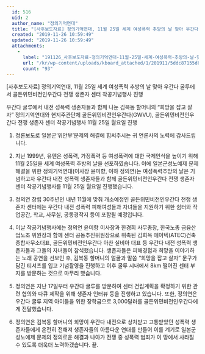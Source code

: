 ```yaml
---
  id: 516
  uid: 2
  author_name: "정의기억연대"
  title: "[사후보도자료] 정의기억연대, 11월 25일 세계 여성폭력 추방의 날 맞아 우간다 굴루에서 골든위민비전인우간다 전쟁 생존자 센터 착공기념행사 진행"
  created: "2019-11-26 10:59:49"
  updated: "2019-11-26 10:59:49"
  attachments: 
    - 
      label: "191126_사후보도자료-정의기억연대-11월-25일-세계-여성폭력-추방의-날-맞아-우간다-굴루에서-골든위민비전인우간다-전쟁-생존자-센터-착공기념행사-진행.hwp"
      url: "/kr/wp-content/uploads/kboard_attached/1/201911/5ddc87155d89e9964170.hwp"
      count: "93"
---
```

\[사후보도자료\] 정의기억연대, 11월 25일 세계 여성폭력 추방의 날 맞아 우간다 굴루에서 골든위민비전인우간다 전쟁 생존자 센터 착공기념행사 진행

우간다 굴루에서 내전 성폭력 생존자들과 함께 나눈 김복동 할머니의 “희망을 잡고 살자”
정의기억연대와 현지주관단체 골든위민비전인우간다(GWVU), 골든위민비전인우간다 전쟁 생존자 센터 착공기념행사 11월 25일 월요일 진행

1. 정론보도로 일본군‘위안부’문제의 해결에 힘써주시는 귀 언론사의 노력에 감사드립니다. 

2. 지난 1999년, 유엔은 성폭력, 가정폭력 등 여성폭력에 대한 국제인식을 높이기 위해 11월 25일을 세계 여성폭력 추방의 날을 선포하였습니다. 이에 일본군성노예제 문제해결을 위한 정의기억연대(이사장 윤미향, 이하 정의연)는 여성폭력추방의 날은 기념하고자 우간다 내전 성폭력 생존자들과 함께 골든위민비전인우간다 전쟁 생존자 센터 착공기념행사를 11월 25일 월요일 진행했습니다. 

3. 정의연 창립 30주년인 내년 11월에 맞춰 개소예정인 골든위민비전인우간다 전쟁 생존자 센터에는 우간다 내전 성폭력 피해여성들과 자녀들을 지원하기 위한 쉼터와 작업공간, 학교, 사무실, 공동경작지 등이 포함될 예정입니다. 

4. 이날 착공기념행사에는 정의연 윤미향 이사장과 한경희 사무총장, 한국노총 금융산업노조 위원장과 함께 센터 공동추진위원장으로 위촉된 김희옥 에이텍(ATEC)건축종합사무소대표, 골든위민비전인우간다 아찬 실비아 대표 등 우간다 내전 성폭력 생존자들과 그들의 자녀들이 참석했습니다. 생존자들은 피해경험과 희망을 이야기하는 노래 공연을 선보인 후, 김복동 할머니의 얼굴과 말씀 “희망을 잡고 살자” 문구가 담긴 티셔츠를 입고 기념촬영을 진행하고 이후 굴루 시내에서 8km 떨어진 센터 부지를 방문하는 것으로 마무리 했습니다. 
​
5. 정의연은 지난 17일부터 우간다 굴루를 방문하여 센터 건립계획을 확정하기 위한 관련 협의와 다큐 제작을 위해 생존자 인터뷰 등을 진행하고 있습니다. 또한, 정의연은 우간다 굴루 지역 아이들을 위한 장학금으로 3,000달러를 골든위민비전인우간다에게 전달했습니다.

6. 정의연은 김복동 할머니의 희망이 우간다 내전으로 상처받고 고통받았던 성폭력 생존자들에게 온전히 전해져 생존자들의 아름다운 연대를 만들어 이를 계기로 일본군성노예제 문제의 정의로운 해결과 나아가 전쟁 중 성폭력 범죄가 이 땅에서 사라질 수 있도록 더욱더 노력하겠습니다. 끝.